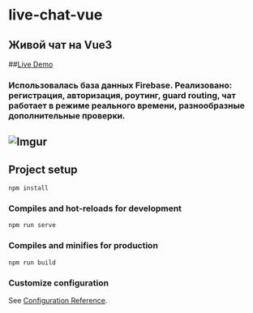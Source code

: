 # live-chat-vue

## Живой чат на Vue3 

##[Live Demo](https://live-chat-80922.web.app)

### Использовалась база данных Firebase. Реализовано:  регистрация, авторизация, роутинг, guard routing, чат работает в режиме реального времени, разнообразные дополнительные проверки.
## ![Imgur](https://i.imgur.com/AbLJD7V.gif)

## Project setup
```
npm install
```

### Compiles and hot-reloads for development
```
npm run serve
```

### Compiles and minifies for production
```
npm run build
```

### Customize configuration
See [Configuration Reference](https://cli.vuejs.org/config/).
